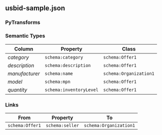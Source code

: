 ## usbid-sample.json

### PyTransforms

### Semantic Types
| Column | Property | Class |
|  ----- | -------- | ----- |
| _category_ | `schema:category` | `schema:Offer1`|
| _description_ | `schema:description` | `schema:Offer1`|
| _manufacturer_ | `schema:name` | `schema:Organization1`|
| _model_ | `schema:mpn` | `schema:Offer1`|
| _quantity_ | `schema:inventoryLevel` | `schema:Offer1`|


### Links
| From | Property | To |
|  --- | -------- | ---|
| `schema:Offer1` | `schema:seller` | `schema:Organization1`|
